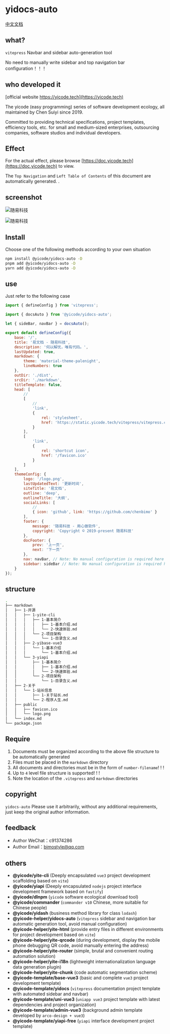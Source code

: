 # yidocs-auto

[中文文档](./readme-en.md)

## what?

`vitepress` Navbar and sidebar auto-generation tool

No need to manually write sidebar and top navigation bar configuration！！！

## who developed it

[official website https://yicode.tech](https://yicode.tech)

The yicode (easy programming) series of software development ecology, all maintained by Chen Suiyi since 2019.

Committed to providing technical specifications, project templates, efficiency tools, etc. for small and medium-sized enterprises, outsourcing companies, software studios and individual developers.

## Effect

For the actual effect, please browse [https://doc.yicode.tech](https://doc.yicode.tech) to view.

The `Top Navigation` and `Left Table of Contents` of this document are automatically generated. .

## screenshot

![随易科技](assets/1.png)

![随易科技](assets/2.png)

## Install

Choose one of the following methods according to your own situation

```bash
npm install @yicode/yidocs-auto -D
pnpm add @yicode/yidocs-auto -D
yarn add @yicode/yidocs-auto -D
```

## use

Just refer to the following case

```javascript
import { defineConfig } from 'vitepress';

import { docsAuto } from '@yicode/yidocs-auto';

let { sideBar, navBar } = docsAuto();

export default defineConfig({
    base: '/',
    title: '易文档 - 随易科技',
    description: '何以解忧，唯有代码。',
    lastUpdated: true,
    markdown: {
        theme: 'material-theme-palenight',
        lineNumbers: true
    },
    outDir: './dist',
    srcDir: './markdown',
    titleTemplate: false,
    head: [
        //
        [
            //
            'link',
            {
                rel: 'stylesheet',
                href: 'https://static.yicode.tech/vitepress/vitepress.css'
            }
        ],
        [
            'link',
            {
                rel: 'shortcut icon',
                href: '/favicon.ico'
            }
        ]
    ],
    themeConfig: {
        logo: '/logo.png',
        lastUpdatedText: '更新时间',
        siteTitle: '易文档',
        outline: 'deep',
        outlineTitle: '大纲',
        socialLinks: [
            //
            { icon: 'github', link: 'https://github.com/chenbimo' }
        ],
        footer: {
            message: '随易科技 - 用心做软件',
            copyright: 'Copyright © 2019-present 随易科技'
        },
        docFooter: {
            prev: '上一页',
            next: '下一页'
        },
        nav: navBar, // Note: No manual configuration is required here
        sidebar: sideBar // Note: No manual configuration is required here
    }
});
```

## structure

```bash
.
├── markdown
│   ├── 1-开源
│   │   ├── 1-yite-cli
│   │   │   ├── 1-基本简介
│   │   │   │   ├── 1-基本介绍.md
│   │   │   │   └── 2-快速体验.md
│   │   │   └── 2-项目架构
│   │   │       └── 1-目录含义.md
│   │   ├── 2-yibase-vue3
│   │   │   └── 1-基本介绍
│   │   │       └── 1-基本介绍.md
│   │   └── 3-yiapi
│   │       ├── 1-基本简介
│   │       │   ├── 1-基本介绍.md
│   │       │   └── 2-快速体验.md
│   │       └── 2-项目架构
│   │           └── 1-目录含义.md
│   ├── 2-关于
│   │   └── 1-站长信息
│   │       ├── 1-关于站长.md
│   │       └── 2-程序人生.md
│   ├── public
│   │   ├── favicon.ico
│   │   └── logo.png
│   └── index.md
└── package.json
```

## Require

1. Documents must be organized according to the above file structure to be automatically generated
2. Files must be placed in the `markdown` directory
3. All documents and directories must be in the form of `number-filename`! ! !
4. Up to `4` level file structure is supported! ! !
5. Note the location of the `.vitepress` and `markdown` directories

## copyright

`yidocs-auto` Please use it arbitrarily, without any additional requirements, just keep the original author information.

## feedback

-   Author WeChat：c91374286
-   Author Email：bimostyle@qq.com

## others

-   **@yicode/yite-cli** (Deeply encapsulated `vue3` project development scaffolding based on `vite`)
-   **@yicode/yiapi** (Deeply encapsulated `nodejs` project interface development framework based on `fastify`)
-   **@yicode/dlnpm** (`yicode` software ecological download tool)
-   **@yicode/commander** (`commander v10` Chinese, more suitable for Chinese people)
-   **@yicode/yidash** (business method library for class `lodash`)
-   **@yicode-helper/yidocs-auto** (`vitepress` sidebar and navigation bar automatic generation tool, avoid manual configuration)
-   **@yicode-helper/yite-html** (provide entry files in different environments for project development based on `vite`)
-   **@yicode-helper/yite-qrcode** (during development, display the mobile phone debugging QR code, avoid manually entering the address)
-   **@yicode-helper/yite-router** (simple, brutal and convenient routing automation solution)
-   **@yicode-helper/yite-i18n** (lightweight internationalization language data generation plugin)
-   **@yicode-helper/yite-chunk** (code automatic segmentation scheme)
-   **@yicode-template/base-vue3** (basic and complete `vue3` project development template)
-   **@yicode-template/yidocs** (`vitepress` documentation project template with automated sidebar and navbar)
-   **@yicode-template/uni-vue3** (`uniapp vue3` project template with latest dependencies and project organization)
-   **@yicode-template/admin-vue3** (background admin template developed by `arco-design + vue3`)
-   **@yicode-template/yiapi-free** (`yiapi` interface development project template)
